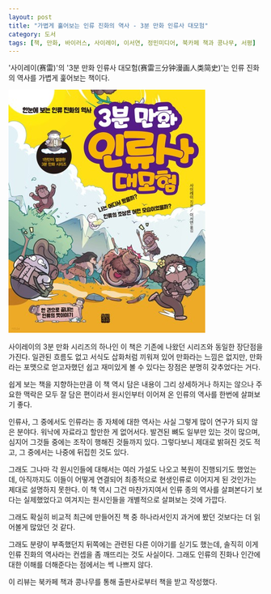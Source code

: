 ```yaml
---
layout: post
title: "가볍게 훎어보는 인류 진화의 역사 - 3분 만화 인류사 대모험"
category: 도서
tags: [책, 만화, 바이러스, 사이레이, 이서연, 정민미디어, 북카페 책과 콩나무, 서평]
---
```


'사이레이(赛雷)'의
'3분 만화 인류사 대모험(赛雷三分钟漫画人类简史)'는
인류 진화의 역사를 가볍게 훑어보는 책이다.

![표지](/images/sai-leis-3-minute-comics-human-evolution-comic-book-h480.jpg)

사이레이의 3분 만화 시리즈의 하나인 이 책은
기존에 나왔던 시리즈와 동일한 장단점을 가진다.
일관된 흐름도 없고 서식도 삽화처럼 끼워져 있어 만화라는 느낌은 없지만,
만화라는 포맷으로 얻고자했던 쉽고 재미있게 볼 수 있다는 장점은 분명히 갖추었다는 거다.

쉽게 보는 책을 지향하는만큼
이 책 역시 담은 내용이 그리 상세하거나 하지는 않으나
주요한 맥락은 모두 잘 담은 편이라서 원시인부터 이어져 온 인류의 역사를 한번에 살펴보기 좋다.

인류사, 그 중에서도 인류라는 종 자체에 대한 역사는 사실 그렇게 많이 연구가 되지 않은 분야다.
워낙에 자료라고 할만한 게 없어서다.
발견된 뼈도 일부만 있는 것이 많으며,
심지어 그것들 중에는 조작이 행해진 것들까지 있다.
그렇다보니 제대로 밝혀진 것도 적고, 그 중에서는 나중에 뒤집힌 것도 있다.

그래도 그나마 각 원시인들에 대해서는 여러 가설도 나오고 복원이 진행되기도 했었는데,
아직까지도 이들이 어떻게 연결되어 최종적으로 현생인류로 이어지게 된 것인가는 제대로 설명하지 못한다.
이 책 역시 그건 마찬가지여서 인류 종의 역사를 살펴본다기 보다는
실제했었다고 여겨지는 원시인들을 개별적으로 살펴보는 것에 가깝다.

그래도 확실히 비교적 최근에 만들어진 책 중 하나라서인지
과거에 봤던 것보다는 더 읽어볼게 많았던 것 같다.

그래도 분량이 부족했던지 뒤쪽에는 관련된 다른 이야기를 싣기도 했는데,
솔직히 이게 인류 진화의 역사라는 컨셉을 좀 깨뜨리는 것도 사실이다.
그래도 인류의 진화나 인간에 대한 이해를 더해준다는 점에서는 썩 나쁘지 않다.



<div class="im im-info">
이 리뷰는 북카페 책과 콩나무를 통해 출판사로부터 책을 받고 작성했다.
</div>
